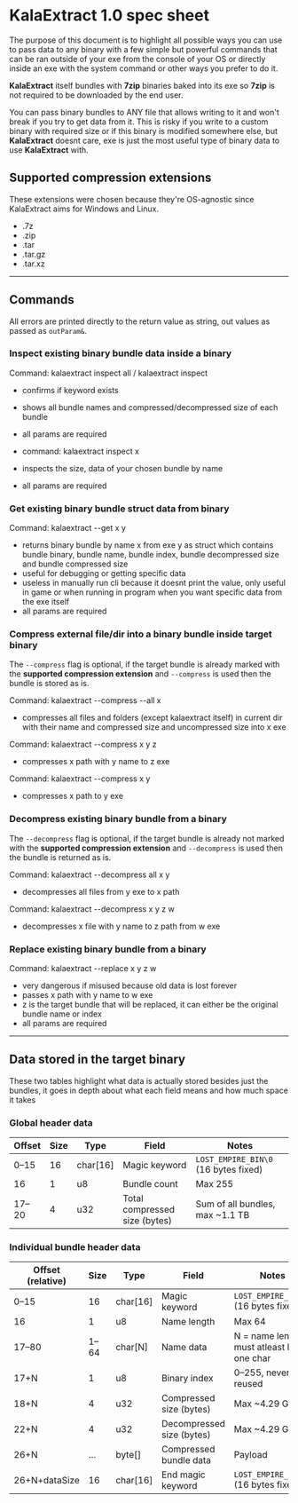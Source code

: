 # KalaExtract 1.0 spec sheet

The purpose of this document is to highlight all possible ways you can use to pass data to any binary with a few simple but powerful commands that can be ran outside of your exe from the console of your OS or directly inside an exe with the system command or other ways you prefer to do it.

**KalaExtract** itself bundles with **7zip** binaries baked into its exe so **7zip** is not required to be downloaded by the end user.

You can pass binary bundles to ANY file that allows writing to it and won't break if you try to get data from it. This is risky if you write to a custom binary with required size or if this binary is modified somewhere else, but **KalaExtract** doesnt care, exe is just the most useful type of binary data to use **KalaExtract** with.

## Supported compression extensions

These extensions were chosen because they're OS-agnostic since KalaExtract aims for Windows and Linux.

- .7z
- .zip
- .tar
- .tar.gz
- .tar.xz

---

## Commands

All errors are printed directly to the return value as string, out values as passed as `outParam&`.

### Inspect existing binary bundle data inside a binary

Command: kalaextract inspect all / kalaextract inspect

- confirms if keyword exists
- shows all bundle names and compressed/decompressed size of each bundle
- all params are required

- command: kalaextract inspect x
- inspects the size, data of your chosen bundle by name
- all params are required

### Get existing binary bundle struct data from binary

Command: kalaextract --get x y 

- returns binary bundle by name x from exe y as struct which contains bundle binary, bundle name, bundle index, bundle decompressed size and bundle compressed size
- useful for debugging or getting specific data
- useless in manually run cli because it doesnt print the value, only useful in game or when running in program when you want specific data from the exe itself
- all params are required

### Compress external file/dir into a binary bundle inside target binary

The `--compress` flag is optional, if the target bundle is already marked with the **supported compression extension** and `--compress` is used then the bundle is stored as is.

Command: kalaextract --compress --all x

- compresses all files and folders (except kalaextract itself) in current dir with their name and compressed size and uncompressed size into x exe

Command: kalaextract --compress x y z  

- compresses x path with y name to z exe

Command: kalaextract --compress x y

- compresses x path to y exe

### Decompress existing binary bundle from a binary

The `--decompress` flag is optional, if the target bundle is already not marked with the **supported compression extension** and `--decompress` is used then the bundle is returned as is.

Command: kalaextract --decompress all x y

- decompresses all files from y exe to x path

Command: kalaextract --decompress x y z w

- decompresses x file with y name to z path from w exe

### Replace existing binary bundle from a binary

Command: kalaextract --replace x y z w

- very dangerous if misused because old data is lost forever
- passes x path with y name to w exe
- z is the target bundle that will be replaced, it can either be the original bundle name or index
- all params are required

---

## Data stored in the target binary

These two tables highlight what data is actually stored besides just the bundles, it goes in depth about what each field means and how much space it takes

### Global header data

Offset | Size | Type     | Field                          | Notes
-------|------|----------|--------------------------------|-------------------------------
0–15   | 16   | char[16] | Magic keyword                  | `LOST_EMPIRE_BIN\0` (16 bytes fixed)
16     | 1    | u8       | Bundle count                   | Max 255
17–20  | 4    | u32      | Total compressed size (bytes)  | Sum of all bundles, max ~1.1 TB

### Individual bundle header data

Offset (relative) | Size  | Type     | Field                     | Notes
------------------|-------|----------|---------------------------|------------------------------
0–15              | 16    | char[16] | Magic keyword             | `LOST_EMPIRE_STA\0` (16 bytes fixed)
16                | 1     | u8       | Name length               | Max 64
17–80             | 1–64  | char[N]  | Name data                 | N = name length, must atleast have one char
17+N              | 1     | u8       | Binary index              | 0–255, never reused
18+N              | 4     | u32      | Compressed size (bytes)   | Max ~4.29 GB
22+N              | 4     | u32      | Decompressed size (bytes) | Max ~4.29 GB
26+N              | …     | byte[]   | Compressed bundle data    | Payload
26+N+dataSize     | 16    | char[16] | End magic keyword         | `LOST_EMPIRE_END\0` (16 bytes fixed)